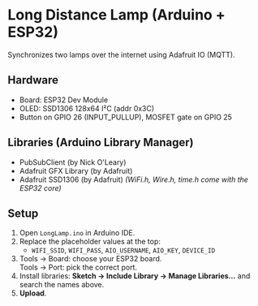 # Long Distance Lamp (Arduino + ESP32)

Synchronizes two lamps over the internet using Adafruit IO (MQTT).

## Hardware
- Board: ESP32 Dev Module
- OLED: SSD1306 128x64 I²C (addr 0x3C)
- Button on GPIO 26 (INPUT_PULLUP), MOSFET gate on GPIO 25

## Libraries (Arduino Library Manager)
- PubSubClient (by Nick O'Leary)
- Adafruit GFX Library (by Adafruit)
- Adafruit SSD1306 (by Adafruit)
*(WiFi.h, Wire.h, time.h come with the ESP32 core)*

## Setup
1. Open `LongLamp.ino` in Arduino IDE.
2. Replace the placeholder values at the top:
   - `WIFI_SSID`, `WIFI_PASS`, `AIO_USERNAME`, `AIO_KEY`, `DEVICE_ID`
3. Tools → Board: choose your ESP32 board.  
   Tools → Port: pick the correct port.
4. Install libraries: **Sketch → Include Library → Manage Libraries…** and search the names above.
5. **Upload**.
